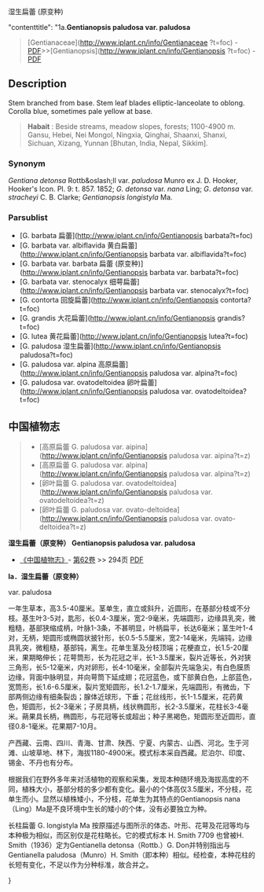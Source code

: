 湿生扁蕾 (原变种)

 

  "contenttitle": "1a.**Gentianopsis paludosa var. paludosa**

> [Gentianaceae](http://www.iplant.cn/info/Gentianaceae ?t=foc) - [PDF](http://iplant.cn/foc/pdf/Gentianaceae.pdf)>>[Gentianopsis](http://www.iplant.cn/info/Gentianopsis ?t=foc) - [PDF](http://www.iplant.cn/foc/pdf/Gentianopsis.pdf)

## Description

Stem branched from base. Stem leaf blades elliptic-lanceolate to oblong. Corolla blue, sometimes pale yellow at base.

> **Habait** : 
> Beside streams, meadow slopes, forests; 1100-4900 m. Gansu, Hebei, Nei Mongol, Ningxia, Qinghai, Shaanxi, Shanxi, Sichuan, Xizang, Yunnan [Bhutan, India, Nepal, Sikkim].

### Synonym
*Gentiana detonsa* Rottb&amp;oslash;ll var. *paludosa* Munro ex J. D. Hooker, Hooker's Icon. Pl. 9: t. 857. 1852; *G*. *detonsa* var. *nana* Ling; *G*. *detonsa* var. *stracheyi* C. B. Clarke; *Gentianopsis longistyla* Ma.

### Parsublist

* [G.  barbata  扁蕾](http://www.iplant.cn/info/Gentianopsis barbata?t=foc)
* [G.  barbata var. albiflavida  黄白扁蕾](http://www.iplant.cn/info/Gentianopsis barbata var. albiflavida?t=foc)
* [G.  barbata var. barbata  扁蕾 (原变种)](http://www.iplant.cn/info/Gentianopsis barbata var. barbata?t=foc)
* [G.  barbata var. stenocalyx  细萼扁蕾](http://www.iplant.cn/info/Gentianopsis barbata var. stenocalyx?t=foc)
* [G.  contorta  回旋扁蕾](http://www.iplant.cn/info/Gentianopsis contorta?t=foc)
* [G.  grandis  大花扁蕾](http://www.iplant.cn/info/Gentianopsis grandis?t=foc)
* [G.  lutea  黄花扁蕾](http://www.iplant.cn/info/Gentianopsis lutea?t=foc)
* [G.  paludosa  湿生扁蕾](http://www.iplant.cn/info/Gentianopsis paludosa?t=foc)
* [G.  paludosa var. alpina  高原扁蕾](http://www.iplant.cn/info/Gentianopsis paludosa var. alpina?t=foc)
* [G.  paludosa var. ovatodeltoidea  卵叶扁蕾](http://www.iplant.cn/info/Gentianopsis paludosa var. ovatodeltoidea?t=foc)

## 中国植物志

> * [高原扁蕾  G.  paludosa var. aipina](http://www.iplant.cn/info/Gentianopsis paludosa var. aipina?t=z)
> * [高原扁蕾  G.  paludosa var. alpina](http://www.iplant.cn/info/Gentianopsis paludosa var. alpina?t=z)
> * [卵叶扁蕾  G.  paludosa var. ovatodeltoidea](http://www.iplant.cn/info/Gentianopsis paludosa var. ovatodeltoidea?t=z)
> * [卵叶扁蕾  G.  paludosa var. ovato-deltoidea](http://www.iplant.cn/info/Gentianopsis paludosa var. ovato-deltoidea?t=z)

**湿生扁蕾（原变种） Gentianopsis paludosa var. paludosa**

* [《中国植物志》](http://www.iplant.cn/frps)- [第62卷](http://www.iplant.cn/frps/vol/62) >> 294页 [PDF](http://www.iplant.cn/frps/pdf/62/294.PDF)

**la．湿生扁蕾（原变种）**

var. paludosa

一年生草本，高3.5-40厘米。茎单生，直立或斜升，近圆形，在基部分枝或不分枝。基生叶3-5对，匙形，长0.4-3厘米，宽2-9毫米，先端圆形，边缘具乳突，微粗糙，基部狭缩成柄，叶脉1-3条，不甚明显，叶柄扁平，长达6毫米；茎生叶1-4对，无柄，矩圆形或椭圆状披针形，长0.5-5.5厘米，宽2-14毫米，先端钝，边缘具乳突，微粗糙，基部钝，离生。花单生茎及分枝顶端；花梗直立，长1.5-20厘米，果期略伸长；花萼筒形，长为花冠之半，长1-3.5厘米，裂片近等长，外对狭三角形，长5-12毫米，内对卵形，长4-10毫米，全部裂片先端急尖，有白色膜质边缘，背面中脉明显，并向萼筒下延成翅；花冠蓝色，或下部黄白色，上部蓝色，宽筒形，长1.6-6.5厘米，裂片宽矩圆形，长1.2-1.7厘米，先端圆形，有微齿，下部两侧边缘有细条裂齿；腺体近球形，下垂；花丝线形，长1-1.5厘米，花药黄色，矩圆形，长2-3毫米；子房具柄，线状椭圆形，长2-3.5厘米，花柱长3-4毫米。蒴果具长柄，椭圆形，与花冠等长或超出；种子黑褐色，矩圆形至近圆形，直径0.8-1毫米。花果期7-10月。

产西藏、云南、四川、青海、甘肃、陕西、宁夏、内蒙古、山西、河北。生于河滩、山坡草地、林下，海拔1180-4900米。模式标本采自西藏。尼泊尔、印度、锡金、不丹也有分布。

根据我们在野外多年来对活植物的观察和采集，发现本种随环境及海拔高度的不同，植株大小，基部分枝的多少都有变化。最小的个体高仅3.5厘米，不分枝，花单生而小。显然以植株矮小，不分枝，花单生为其特点的Gentianopsis nana（Ling）Ma是不良环境中生长的矮小的个体，没有必要独立为种。

长柱扁蕾 G. longistyla Ma 按原描述与图所示的体态、叶形、花萼及花冠等均与本种极为相似，而区别仅是花柱略长。它的模式标本 H. Smith 7709 也曾被H. Smith（1936）定为Gentianella detonsa（Rottb.）G. Don并特别指出与Gentianella paludosa（Munro）H. Smith（即本种）相似。经检查，本种花柱的长短有变化，不足以作为分种标准，故合并之。

}